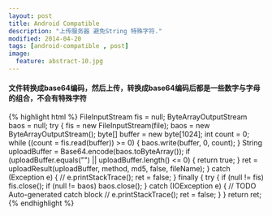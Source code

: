 ```yaml
---
layout: post
title: Android Compatible
description: "上传服务器 避免String 特殊字符."
modified: 2014-04-20
tags: [android-compatible , post]
image:
  feature: abstract-10.jpg
---
```


#### 文件转换成base64编码，然后上传，转换成base64编码后都是一些数字与字母的组合，不会有特殊字符


{% highlight html %}
    FileInputStream fis = null;
    ByteArrayOutputStream baos = null;
    try {
        fis = new FileInputStream(file);
        baos = new ByteArrayOutputStream();
        byte[] buffer = new byte[1024];
        int count = 0;
        while ((count = fis.read(buffer)) >= 0) {
            baos.write(buffer, 0, count);
        }
         String uploadBuffer = Base64.encode(baos.toByteArray());
        if (uploadBuffer.equals("") || uploadBuffer.length() <= 0) {
         return true;
         }
        ret = uploadResult(uploadBuffer, method, md5, false, fileName);
      } catch (Exception e) {
             // e.printStackTrace();
          ret = false;
      } finally {
        try {
            if (null != fis)
                fis.close();
            if (null != baos)
                      baos.close();
            } catch (IOException e) {
                // TODO Auto-generated catch block
                // e.printStackTrace();
                ret = false;
            }
       }
      return ret;
{% endhighlight %}






